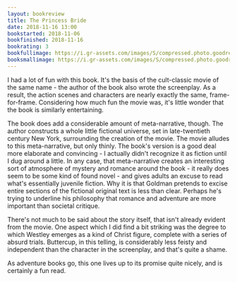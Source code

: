 ```yaml
---
layout: bookreview
title: The Princess Bride
date: 2018-11-16 13:00
bookstarted: 2018-11-06
bookfinished: 2018-11-16
bookrating: 3
bookfullimage: https://i.gr-assets.com/images/S/compressed.photo.goodreads.com/books/1327903636l/21787._SX98_.jpg
booksmallimage: https://i.gr-assets.com/images/S/compressed.photo.goodreads.com/books/1327903636l/21787._SY75_.jpg
---
```


I had a lot of fun with this book. It's the basis of the cult-classic movie of the same name - the author of the book also wrote the screenplay. As a result, the action scenes and characters are nearly exactly the same, frame-for-frame. Considering how much fun the movie was, it's little wonder that the book is similarly entertaining.



The book does add a considerable amount of meta-narrative, though. The author constructs a whole little fictional universe, set in late-twentieth century New York, surrounding the creation of the movie. The movie alludes to this meta-narrative, but only thinly. The book's version is a good deal more elaborate and convincing - I actually didn't recognize it as fiction until I dug around a little. In any case, that meta-narrative creates an interesting sort of atmosphere of mystery and romance around the book - it really does seem to be some kind of found novel - and gives adults an excuse to read what's essentially juvenile fiction. Why it is that Goldman pretends to excise entire sections of the fictional original text is less than clear. Perhaps he's trying to underline his philosophy that romance and adventure are more important than societal critique.



There's not much to be said about the story itself, that isn't already evident from the movie. One aspect which I did find a bit striking was the degree to which Westley emerges as a kind of Christ figure, complete with a series of absurd trials. Buttercup, in this telling, is considerably less feisty and independent than the character in the screenplay, and that's quite a shame.



As adventure books go, this one lives up to its promise quite nicely, and is certainly a fun read.